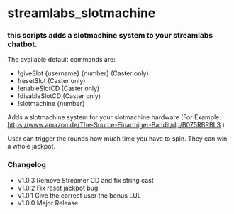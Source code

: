 # streamlabs_slotmachine

### this scripts adds a slotmachine system to your streamlabs chatbot.
The available default commands are:
* !giveSlot {username} {number} (Caster only)
* !resetSlot (Caster only)
* !enableSlotCD (Caster only)
* !disableSlotCD (Caster only)
* !slotmachine {number}

Adds a slotmachine system for your slotmachine hardware (For Example: https://www.amazon.de/The-Source-Einarmiger-Bandit/dp/B075RBRBL3 )

User can trigger the rounds how much time you have to spin. They can win a whole jackpot.



### Changelog

* v1.0.3 Remove Streamer CD and fix string cast
* v1.0.2 Fix reset jackpot bug
* v1.0.1 Give the correct user the bonus LUL
* v1.0.0 Major Release